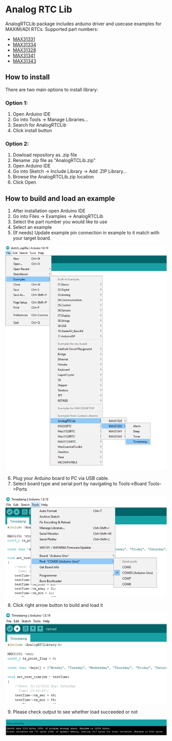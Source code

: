 # Analog RTC Lib

AnalogRTCLib package includes arduino driver and usecase examples for MAXIM/ADI RTCs.
Supported part numbers:

- [MAX31331](https://www.maximintegrated.com/en/products/analog/MAX31331.html)
- [MAX31334](https://www.maximintegrated.com/en/products/analog/MAX31334.html)
- [MAX31328](https://www.maximintegrated.com/en/products/analog/real-time-clocks/MAX31328.html)
- [MAX31341](https://www.maximintegrated.com/en/products/analog/real-time-clocks/MAX31341B.html)
- [MAX31343](https://www.maximintegrated.com/en/products/analog/real-time-clocks/MAX31343.html)

## How to install
There are two main options to install library:
### Option 1:
 1. Open Arduino IDE
 2. Go into Tools -> Manage Libraries...
 3. Search for AnalogRTCLib
 4. Click install button

### Option 2: 
 1. Dowload repository as .zip file
 2. Rename .zip file as "AnalogRTCLib.zip" 
 3. Open Arduino IDE
 4. Go into Sketch -> Include Library -> Add .ZIP Library...
 5. Browse the AnalogRTCLib.zip location
 6. Click Open

 ## How to build and load an example
 1. After installation open Arduino IDE
 2. Go into Files -> Examples -> AnalogRTCLib
 3. Select the part number you would like to use
 4. Select an example
 5. (If needs) Update example pin connection in example to it match with your target board.

 ![Select an example](./Images/how_to_build/1_select_an_example.png)

 6. Plug your Arduino board to PC via USB cable.
 7.	Select board type and serial port by navigating to
		Tools->Board
		Tools->Ports

 ![Select board and port](./Images/how_to_build/2_select_port.png)

 8. Click right arrow button to build and load it

 ![Build and load image](./Images/how_to_build/3_build_and_load_image.png)

 9. Please check output to see whether load succeeded or not
 
 ![Output screen](./Images/how_to_build/4_after_load_output_screen.png)